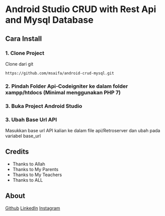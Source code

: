 # Android Studio CRUD with Rest Api and Mysql Database

## Cara Install

### 1. Clone Project
Clone dari git
```bash
https://github.com/msaifa/android-crud-mysql.git
```

### 2. Pindah Folder Api-Codeigniter ke dalam folder xampp/htdocs (Minimal menggunakan PHP 7)

### 3. Buka Project Android Studio

### 3. Ubah Base Url API
Masukkan base url API kalian ke dalam file api/Retroserver dan ubah pada variabel base_url


## Credits
- Thanks to Allah
- Thanks to My Parents
- Thanks to My Teachers
- Thanks to ALL

## About
[Github](https://github.com/msaifa/)
[LinkedIn](https://www.linkedin.com/in/msaifa/)
[Instagram](https://instagram.com/msaifa)
